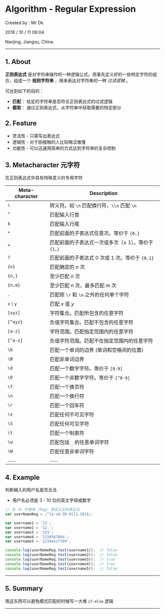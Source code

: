 # Algorithm - Regular Expression

Created by : Mr Dk.

2018 / 10 / 11 09:04

Nanjing, Jiangsu, China

---

## 1. About

__正则表达式__ 是对字符串操作的一种逻辑公式。用事先定义好的一些特定字符的组合，组成一个 __规则字符串__ ，用来表达对字符串的一种 _过滤逻辑_ 。

可达到如下的目的：

* __匹配__： 给定的字符串是否符合正则表达式的过滤逻辑
* __截取__： 通过正则表达式，从字符串中获取需要的特定部分

## 2. Feature

* 灵活性 - 只需写出表达式
* 逻辑性 - 对于刚接触的人比较晦涩难懂
* 功能性 - 可以迅速用简单的方式达到字符串的复杂控制

## 3. Metacharacter 元字符

在正则表达式中具有特殊意义的专用字符

| Meta-character | Description                                         |
| -------------- | --------------------------------------------------- |
| `\`            | 转义符。如 `\n` 匹配换行符，`\\n` 匹配 `\n`         |
| `^`            | 匹配输入行首                                        |
| `$`            | 匹配输入行尾                                        |
| `*`            | 匹配前面的子表达式任意次。等价于 `{0,}`             |
| `+`            | 匹配前面的子表达式一次或多次（≥ 1）。等价于 `{1，}` |
| `?`            | 匹配前面的子表达式 0 次或 1 次。等价于 `{0,1}`      |
| `{n}`          | 匹配确定的 _n_ 次                                   |
| `{n,}`         | 至少匹配 _n_ 次                                     |
| `{n,m}`        | 至少匹配 _n_ 次，最多匹配 _m_ 次                    |
| `.`            | 匹配除 `\r` 和 `\n` 之外的任何单个字符              |
| `x丨y`          | 匹配 _x_ 或 _y_                                     |
| `[xyz]`        | 字符集合。匹配所包含的任意字符                      |
| `[^xyz]`       | 负值字符集合。匹配不包含的任意字符                  |
| `[a-z]`        | 字符范围。匹配指定范围内的任意字符                  |
| `[^a-z]`       | 负值字符范围。匹配不在指定范围内的任意字符          |
| `\b`           | 匹配一个单词的边界 (单词和空格间的位置)             |
| `\B`           | 匹配非单词边界                                      |
| `\d`           | 匹配一个数字字符。等价于 `[0-9]`                    |
| `\D`           | 匹配一个非数字字符。等价于 `[^0-9]`                 |
| `\f`           | 匹配一个换页符                                      |
| `\n`           | 匹配一个换行符                                      |
| `\r`           | 匹配一个回车符                                      |
| `\s`           | 匹配任何不可见字符                                  |
| `\S`           | 匹配任何可见字符                                    |
| `\t`           | 匹配一个制表符                                      |
| `\w`           | 匹配包括 `_` 的任意单词字符                         |
| `\W`           | 匹配任意非单词字符                                  |
| ......         | ......                                              |

## 4. Example

判断输入的用户名是否合法

* 用户名必须是 3 - 10 位的英文字母或数字

```javascript
// 在 JS 中使用 /Reg/ 来定义正则表达式
var userNameReg = /^[a-zA-Z0-9]{3,10}$/;

var username1 = '12';
var username2 = '12.';
var username3 = '123';
var username4 = '123456789a';
var username5 = '1234axz7789';

console.log(userNameReg.test(username1));  // false
console.log(userNameReg.test(username2));  // false
console.log(userNameReg.test(username3));  // true
console.log(userNameReg.test(username4));  // true
console.log(userNameReg.test(username5));  // false
```

---

## 5. Summary

用这东西可以避免模式匹配的时候写一大堆 `if-else` 逻辑

---

